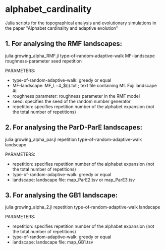 # alphabet_cardinality

Julia scripts for the topographical analysis and evolutionary simulations in the paper "Alphabet cardinality and adaptive evolution"

## 1. For analysing the RMF landscapes:

julia growing_alpha_RMF.jl type-of-random-adaptive-walk MF-landscape roughness-parameter seed repetition 

  PARAMETERS:
  - type-of-random-adaptive-walk: greedy or equal
  - MF-landscape: MF_L=4_$(i).txt ; text file containing Mt. Fuji landscape #i
  - roughness parameter: roughness parameter in the RMF model
  - seed: specifies the seed of the random number generator
  - repetition: specifies repetition number of the alphabet expansion (not the total number of repetitions)

## 2. For analysing the ParD-ParE landscapes:

julia growing_alpha_par.jl repetition type-of-random-adaptive-walk landscape

  PARAMETERS:
- repetition: specifies repetition number of the alphabet expansion (not the total number of repetitions)
- type-of-random-adaptive-walk: greedy or equal
- landscape: landscape file: map_ParE2.tsv or map_ParE3.tsv

## 3. For analysing the GB1 landscape:

julia growing_alpha_2.jl repetition type-of-random-adaptive-walk landscape

  PARAMETERS:
- repetition: specifies repetition number of the alphabet expansion (not the total number of repetitions)
- type-of-random-adaptive-walk: greedy or equal
- landscape: landscape file: map_GB1.tsv

  
  







